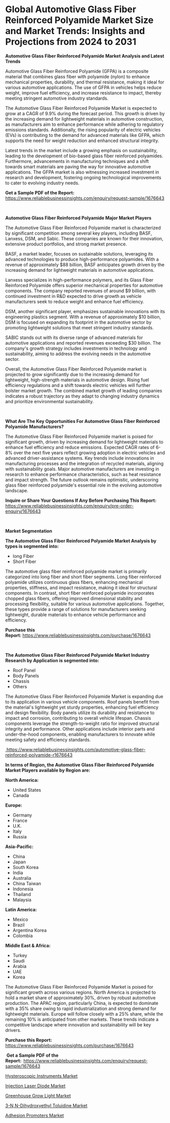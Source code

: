 <p><h1>Global Automotive Glass Fiber Reinforced Polyamide Market Size and Market Trends: Insights and Projections from 2024 to 2031</h1></p><p><strong>Automotive Glass Fiber Reinforced Polyamide Market Analysis and Latest Trends</strong></p>
<p><p>Automotive Glass Fiber Reinforced Polyamide (GFPA) is a composite material that combines glass fiber with polyamide (nylon) to enhance mechanical properties, durability, and thermal resistance, making it ideal for various automotive applications. The use of GFPA in vehicles helps reduce weight, improve fuel efficiency, and increase resistance to impact, thereby meeting stringent automotive industry standards.</p><p>The Automotive Glass Fiber Reinforced Polyamide Market is expected to grow at a CAGR of 9.9% during the forecast period. This growth is driven by the increasing demand for lightweight materials in automotive construction, as manufacturers aim to enhance performance while adhering to regulatory emissions standards. Additionally, the rising popularity of electric vehicles (EVs) is contributing to the demand for advanced materials like GFPA, which supports the need for weight reduction and enhanced structural integrity.</p><p>Latest trends in the market include a growing emphasis on sustainability, leading to the development of bio-based glass fiber reinforced polyamides. Furthermore, advancements in manufacturing techniques and a shift towards smart materials are paving the way for innovative automotive applications. The GFPA market is also witnessing increased investment in research and development, fostering ongoing technological improvements to cater to evolving industry needs.</p></p>
<p><strong>Get a Sample PDF of the Report:&nbsp;</strong> <a href="https://www.reliablebusinessinsights.com/enquiry/request-sample/1676643?utm_campaign=60&utm_medium=2&utm_source=Github&utm_content=ia&utm_term=30092024&utm_id=automotive-glass-fiber-reinforced-polyamide">https://www.reliablebusinessinsights.com/enquiry/request-sample/1676643</a></p>
<p>&nbsp;</p>
<p><strong>Automotive Glass Fiber Reinforced Polyamide Major Market Players</strong></p>
<p><p>The Automotive Glass Fiber Reinforced Polyamide market is characterized by significant competition among several key players, including BASF, Lanxess, DSM, and Sabic. These companies are known for their innovation, extensive product portfolios, and strong market presence. </p><p>BASF, a market leader, focuses on sustainable solutions, leveraging its advanced technologies to produce high-performance polyamides. With a revenue of approximately $88 billion, BASF anticipates growth driven by the increasing demand for lightweight materials in automotive applications.</p><p>Lanxess specializes in high-performance polymers, and its Glass Fiber Reinforced Polyamide offers superior mechanical properties for automotive components. The company reported revenues of around $9 billion, with continued investment in R&D expected to drive growth as vehicle manufacturers seek to reduce weight and enhance fuel efficiency.</p><p>DSM, another significant player, emphasizes sustainable innovations with its engineering plastics segment. With a revenue of approximately $10 billion, DSM is focused on expanding its footprint in the automotive sector by promoting lightweight solutions that meet stringent industry standards.</p><p>SABIC stands out with its diverse range of advanced materials for automotive applications and reported revenues exceeding $30 billion. The company's growth strategy includes investments in technology and sustainability, aiming to address the evolving needs in the automotive sector.</p><p>Overall, the Automotive Glass Fiber Reinforced Polyamide market is projected to grow significantly due to the increasing demand for lightweight, high-strength materials in automotive design. Rising fuel efficiency regulations and a shift towards electric vehicles will further bolster market growth. The combined market growth of leading companies indicates a robust trajectory as they adapt to changing industry dynamics and prioritize environmental sustainability.</p></p>
<p>&nbsp;</p>
<p><strong>What Are The Key Opportunities For Automotive Glass Fiber Reinforced Polyamide Manufacturers?</strong></p>
<p><p>The Automotive Glass Fiber Reinforced Polyamide market is poised for significant growth, driven by increasing demand for lightweight materials to enhance fuel efficiency and reduce emissions. Expected CAGR rates of 6-8% over the next five years reflect growing adoption in electric vehicles and advanced driver-assistance systems. Key trends include innovations in manufacturing processes and the integration of recycled materials, aligning with sustainability goals. Major automotive manufacturers are investing in research to enhance performance characteristics, such as heat resistance and impact strength. The future outlook remains optimistic, underscoring glass fiber reinforced polyamide's essential role in the evolving automotive landscape.</p></p>
<p><strong>Inquire or Share Your Questions If Any Before Purchasing This Report:</strong> <a href="https://www.reliablebusinessinsights.com/enquiry/pre-order-enquiry/1676643?utm_campaign=60&utm_medium=2&utm_source=Github&utm_content=ia&utm_term=30092024&utm_id=automotive-glass-fiber-reinforced-polyamide">https://www.reliablebusinessinsights.com/enquiry/pre-order-enquiry/1676643</a></p>
<p>&nbsp;</p>
<p><strong>Market Segmentation</strong></p>
<p><strong>The Automotive Glass Fiber Reinforced Polyamide Market Analysis by types is segmented into:</strong></p>
<p><ul><li>long Fiber</li><li>Short Fiber</li></ul></p>
<p><p>The automotive glass fiber reinforced polyamide market is primarily categorized into long fiber and short fiber segments. Long fiber reinforced polyamide utilizes continuous glass fibers, enhancing mechanical properties, stiffness, and impact resistance, making it ideal for structural components. In contrast, short fiber reinforced polyamide incorporates chopped glass fibers, offering improved dimensional stability and processing flexibility, suitable for various automotive applications. Together, these types provide a range of solutions for manufacturers seeking lightweight, durable materials to enhance vehicle performance and efficiency.</p></p>
<p><strong>Purchase this Report:&nbsp;</strong><a href="https://www.reliablebusinessinsights.com/purchase/1676643?utm_campaign=60&utm_medium=2&utm_source=Github&utm_content=ia&utm_term=30092024&utm_id=automotive-glass-fiber-reinforced-polyamide">https://www.reliablebusinessinsights.com/purchase/1676643</a></p>
<p>&nbsp;</p>
<p><strong>The Automotive Glass Fiber Reinforced Polyamide Market Industry Research by Application is segmented into:</strong></p>
<p><ul><li>Roof Panel</li><li>Body Panels</li><li>Chassis</li><li>Others</li></ul></p>
<p><p>The Automotive Glass Fiber Reinforced Polyamide Market is expanding due to its application in various vehicle components. Roof panels benefit from the material's lightweight yet sturdy properties, enhancing fuel efficiency and design flexibility. Body panels utilize its durability and resistance to impact and corrosion, contributing to overall vehicle lifespan. Chassis components leverage the strength-to-weight ratio for improved structural integrity and performance. Other applications include interior parts and under-the-hood components, enabling manufacturers to innovate while meeting safety and efficiency standards.</p></p>
<p><a href="https://www.reliablebusinessinsights.com/automotive-glass-fiber-reinforced-polyamide-r1676643?utm_campaign=60&utm_medium=2&utm_source=Github&utm_content=ia&utm_term=30092024&utm_id=automotive-glass-fiber-reinforced-polyamide">&nbsp;https://www.reliablebusinessinsights.com/automotive-glass-fiber-reinforced-polyamide-r1676643</a></p>
<p><strong>In terms of Region, the Automotive Glass Fiber Reinforced Polyamide Market Players available by Region are:</strong></p>
<p>
    <p> <strong> North America: </strong>
        <ul>
            <li>United States</li>
            <li>Canada</li>
        </ul>
        </p> 
    <p> <strong> Europe: </strong>
        <ul>
            <li>Germany</li>
            <li>France</li>
            <li>U.K.</li>
            <li>Italy</li>
            <li>Russia</li>
        </ul>
        </p> 
    <p> <strong> Asia-Pacific: </strong>
        <ul>
            <li>China</li>
            <li>Japan</li>
            <li>South Korea</li>
            <li>India</li>
            <li>Australia</li>
            <li>China Taiwan</li>
            <li>Indonesia</li>
            <li>Thailand</li>
            <li>Malaysia</li>
        </ul>
        </p> 
    <p> <strong> Latin America: </strong>
        <ul>
            <li>Mexico</li>
            <li>Brazil</li>
            <li>Argentina Korea</li>
            <li>Colombia</li>
        </ul>
        </p> 
    <p> <strong> Middle East & Africa: </strong>
        <ul>
            <li>Turkey</li>
            <li>Saudi</li>
            <li>Arabia</li>
            <li>UAE</li>
            <li>Korea</li>
        </ul>
    </p>
    </p>
<p><p>The Automotive Glass Fiber Reinforced Polyamide Market is poised for significant growth across various regions. North America is projected to hold a market share of approximately 30%, driven by robust automotive production. The APAC region, particularly China, is expected to dominate with a 35% share owing to rapid industrialization and strong demand for lightweight materials. Europe will follow closely with a 25% share, while the remaining 10% is anticipated from other markets. These trends indicate a competitive landscape where innovation and sustainability will be key drivers.</p></p>
<p><strong>Purchase this Report: </strong><a href="https://www.reliablebusinessinsights.com/purchase/1676643?utm_campaign=60&utm_medium=2&utm_source=Github&utm_content=ia&utm_term=30092024&utm_id=automotive-glass-fiber-reinforced-polyamide">https://www.reliablebusinessinsights.com/purchase/1676643</a></p>
<p>&nbsp;<strong>Get a Sample PDF of the Report:&nbsp;&nbsp;</strong><a href="https://www.reliablebusinessinsights.com/enquiry/request-sample/1676643?utm_campaign=60&utm_medium=2&utm_source=Github&utm_content=ia&utm_term=30092024&utm_id=automotive-glass-fiber-reinforced-polyamide">https://www.reliablebusinessinsights.com/enquiry/request-sample/1676643</a></p>
<p><strong></strong></p>
<p><p><a href="https://www.linkedin.com/pulse/hysteroscopic-instruments-market-global-regional-analysis-wx2ye?utm_campaign=60&utm_medium=2&utm_source=Github&utm_content=ia&utm_term=30092024&utm_id=automotive-glass-fiber-reinforced-polyamide">Hysteroscopic Instruments Market</a></p><p><a href="https://issuu.com/reportprime-2/docs/injection-laser-diode-market-size-2_ad6441d2098ada?utm_campaign=60&utm_medium=2&utm_source=Github&utm_content=ia&utm_term=30092024&utm_id=automotive-glass-fiber-reinforced-polyamide">Injection Laser Diode Market</a></p><p><a href="https://www.linkedin.com/pulse/strategic-roadmap-success-global-greenhouse-grow-light-market-hfpoe?utm_campaign=60&utm_medium=2&utm_source=Github&utm_content=ia&utm_term=30092024&utm_id=automotive-glass-fiber-reinforced-polyamide">Greenhouse Grow Light Market</a></p><p><a href="https://github.com/FahadAhmed223/Market-Research-Report-List-1/blob/main/3-nn-dihydroxyethyl-toluidine-market.md?utm_campaign=60&utm_medium=2&utm_source=Github&utm_content=ia&utm_term=30092024&utm_id=automotive-glass-fiber-reinforced-polyamide">3-N,N-Dihydroxyethyl Toluidine Market</a></p><p><a href="https://github.com/MarilynDouglas476/Market-Research-Report-List-1/blob/main/adhesion-promoters-market.md?utm_campaign=60&utm_medium=2&utm_source=Github&utm_content=ia&utm_term=30092024&utm_id=automotive-glass-fiber-reinforced-polyamide">Adhesion Promoters Market</a></p></p>